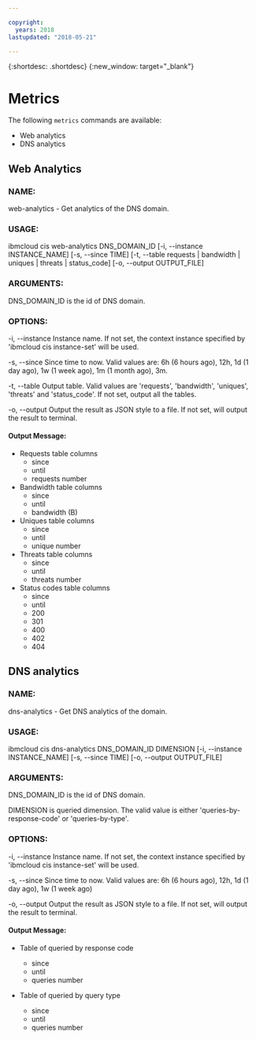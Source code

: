 ```yaml
---

copyright:
  years: 2018
lastupdated: "2018-05-21"

---
```


{:shortdesc: .shortdesc}
{:new_window: target="_blank"}

# Metrics

The following `metrics` commands are available:

* Web analytics
* DNS analytics

## Web Analytics
### NAME:
   web-analytics - Get analytics of the DNS domain.

### USAGE:
   ibmcloud cis web-analytics DNS_DOMAIN_ID [-i, --instance INSTANCE_NAME] [-s, --since TIME] [-t, --table requests | bandwidth | uniques | threats | status_code] [-o, --output OUTPUT_FILE]

### ARGUMENTS:
   DNS_DOMAIN_ID is the id of DNS domain.

### OPTIONS:
   -i, --instance  Instance name. If not set, the context instance specified by 'ibmcloud cis instance-set' will be used.

   -s, --since     Since time to now. Valid values are: 6h (6 hours ago), 12h, 1d (1 day ago), 1w (1 week ago), 1m (1 month ago), 3m.

   -t, --table     Output table. Valid values are 'requests', 'bandwidth', 'uniques', 'threats' and 'status_code'. If not set, output all the tables.

   -o, --output    Output the result as JSON style to a file. If not set, will output the result to terminal.

#### Output Message:

  * Requests table columns
    * since
    * until
    * requests number
  * Bandwidth table columns  
    * since
    * until
    * bandwidth (B)      
  * Uniques table columns
    * since
    * until
    * unique number
  * Threats table columns
    * since
    * until
    * threats number
  * Status codes table columns
    * since
    * until
    * 200
    * 301
    * 400
    * 402
    * 404

## DNS analytics
### NAME:
   dns-analytics - Get DNS analytics of the domain.

### USAGE:
   ibmcloud cis dns-analytics DNS_DOMAIN_ID DIMENSION [-i, --instance INSTANCE_NAME] [-s, --since TIME] [-o, --output OUTPUT_FILE]

### ARGUMENTS:
   DNS_DOMAIN_ID is the id of DNS domain.

   DIMENSION is queried dimension. The valid value is either 'queries-by-response-code' or 'queries-by-type'.

### OPTIONS:
   -i, --instance  Instance name. If not set, the context instance specified by 'ibmcloud cis instance-set' will be used.

   -s, --since  Since time to now. Valid values are: 6h (6 hours ago), 12h, 1d (1 day ago), 1w (1 week ago)

   -o, --output  Output the result as JSON style to a file. If not set, will output the result to terminal.


#### Output Message:
   * Table of queried by response code
     * since
     * until
     * queries number

   * Table of queried by query type
     * since
     * until
     * queries number
